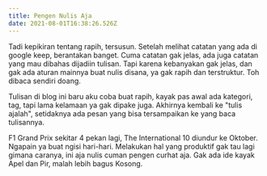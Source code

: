 ```yaml
---
title: Pengen Nulis Aja
date: 2021-08-01T16:38:26.526Z
---
```

Tadi kepikiran tentang rapih, tersusun. Setelah melihat catatan yang ada di google keep, berantakan banget. Cuma catatan gak jelas, ada juga catatan yang mau dibahas dijadiin tulisan. Tapi karena kebanyakan gak jelas, dan gak ada aturan mainnya buat nulis disana, ya gak rapih dan terstruktur. Toh dibaca sendiri doang.

Tulisan di blog ini baru aku coba buat rapih, kayak pas awal ada kategori, tag, tapi lama kelamaan ya gak dipake juga. Akhirnya kembali ke "tulis ajalah", setidaknya ada pesan yang bisa tersampaikan ke yang baca tulisannya.

F1 Grand Prix sekitar 4 pekan lagi, The International 10 diundur ke Oktober. Ngapain ya buat ngisi hari-hari. Melakukan hal yang produktif gak tau lagi gimana caranya, ini aja nulis cuman pengen curhat aja. Gak ada ide kayak Apel dan Pir, malah lebih bagus Kosong.